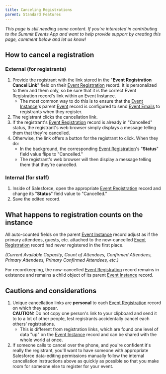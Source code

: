```yaml
---
title: Canceling Registrations
parent: Standard Features
---
```


*This page is still needing some content. If you're interested in contributing to the Summit Events App and want to help provide support by creating this page, comment below and let us know!*

## How to cancel a registration

### External (for registrants)

1. Provide the registrant with the link stored in the "**Event Registration Cancel Link**" field on their [Event Registration](../../object-field-resources/summit-event-reg-obj/) record.  It is personalized to them and them only, so be sure that it is the correct Event Registration record's link within an Event Instance.
    * The most common way to do this is to ensure that the [Event Instance](../event-instance-functionality/)'s parent [Event](../../Getting-Started/create-basic-event/) record is configured to send [Event Emails](../create-event-email/create-event-email/) to registrants when they register.
2. The registrant clicks the cancellation link.
3. If the registrant's [Event Registration](../../object-field-resources/summit-event-reg-obj/) record is already in "Cancelled" status, the registrant's web browser simply displays a message telling them that they're cancelled.
4. Otherwise, the link offers a button for the registrant to click.  When they do:
    * In the background, the corresponding [Event Registration](../../object-field-resources/summit-event-reg-obj/)'s "**Status**" field value flips to "Cancelled."
    * The registrant's web browser will then display a message telling them that they're cancelled.

### Internal (for staff)

1. Inside of Salesforce, open the appropriate [Event Registration](../../object-field-resources/summit-event-reg-obj/) record and change its "**Status**" field value to "Cancelled."
2. Save the edited record.

## What happens to registration counts on the instance

All auto-counted fields on the parent [Event Instance](../event-instance-functionality/) record adjust as if the primary attendees, guests, etc. attached to the now-cancelled [Event Registration](../../object-field-resources/summit-event-reg-obj/) record had never registered in the first place.

_(Current Available Capacity, Count of Attendees, Confirmed Attendees, Primary Attendees, Primary Confirmed Attendees, etc.)_

For recordkeeping, the now-cancelled [Event Registration](../../object-field-resources/summit-event-reg-obj/) record remains in existence and remains a child object of its parent [Event Instance](../event-instance-functionality/) record.

## Cautions and considerations

1. Unique cancellation links are **personal** to each [Event Registration](../../object-field-resources/summit-event-reg-obj/) record on which they appear.<br/>**CAUTION:**  Do not copy one person's link to your clipboard and send it to to a lot of other people, lest registrants accidentally cancel each others' registrations.
    * This is different from registration links, which are found one level of data "up" on the [Event Instance](../event-instance-functionality/) record and can be shared with the whole world at once.
1. If someone calls to cancel over the phone, and you're confident it's really the registrant, you'll want to have someone with appropriate Salesforce data-editing permissions manually follow the internal cancellation instructions above as quickly as possible so that you make room for someone else to register for your event.